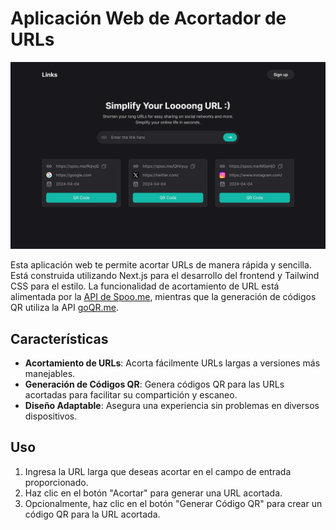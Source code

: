 # Aplicación Web de Acortador de URLs

![Trivia Game](public/screenshot.jpg)

Esta aplicación web te permite acortar URLs de manera rápida y sencilla. Está construida utilizando Next.js para el desarrollo del frontend y Tailwind CSS para el estilo. La funcionalidad de acortamiento de URL está alimentada por la [API de Spoo.me](https://spoo.me/api), mientras que la generación de códigos QR utiliza la API [goQR.me](https://goqr.me/api/).

## Características

- **Acortamiento de URLs**: Acorta fácilmente URLs largas a versiones más manejables.
- **Generación de Códigos QR**: Genera códigos QR para las URLs acortadas para facilitar su compartición y escaneo.
- **Diseño Adaptable**: Asegura una experiencia sin problemas en diversos dispositivos.

## Uso

1. Ingresa la URL larga que deseas acortar en el campo de entrada proporcionado.
2. Haz clic en el botón "Acortar" para generar una URL acortada.
3. Opcionalmente, haz clic en el botón "Generar Código QR" para crear un código QR para la URL acortada.
